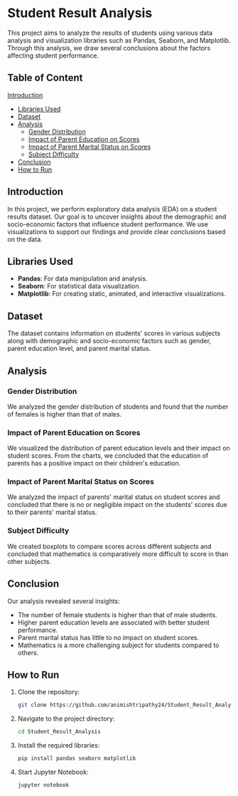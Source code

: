 
# Student Result Analysis

This project aims to analyze the results of students using various data analysis and visualization libraries such as Pandas, Seaborn, and Matplotlib. Through this analysis, we draw several conclusions about the factors affecting student performance.


## Table of Content
[Introduction](#introduction)
- [Libraries Used](#libraries-used)
- [Dataset](#dataset)
- [Analysis](#analysis)
  - [Gender Distribution](#gender-distribution)
  - [Impact of Parent Education on Scores](#impact-of-parent-education-on-scores)
  - [Impact of Parent Marital Status on Scores](#impact-of-parent-marital-status-on-scores)
  - [Subject Difficulty](#subject-difficulty)
- [Conclusion](#conclusion)
- [How to Run](#how-to-run)
## Introduction
In this project, we perform exploratory data analysis (EDA) on a student results dataset. Our goal is to uncover insights about the demographic and socio-economic factors that influence student performance. We use visualizations to support our findings and provide clear conclusions based on the data.
## Libraries Used
- **Pandas**: For data manipulation and analysis.
- **Seaborn**: For statistical data visualization.
- **Matplotlib**: For creating static, animated, and interactive visualizations.

## Dataset
The dataset contains information on students' scores in various subjects along with demographic and socio-economic factors such as gender, parent education level, and parent marital status.
## Analysis
### Gender Distribution
We analyzed the gender distribution of students and found that the number of females is higher than that of males.

### Impact of Parent Education on Scores
We visualized the distribution of parent education levels and their impact on student scores. From the charts, we concluded that the education of parents has a positive impact on their children's education.

### Impact of Parent Marital Status on Scores
We analyzed the impact of parents' marital status on student scores and concluded that there is no or negligible impact on the students' scores due to their parents' marital status.

### Subject Difficulty
We created boxplots to compare scores across different subjects and concluded that mathematics is comparatively more difficult to score in than other subjects.
## Conclusion
Our analysis revealed several insights:
- The number of female students is higher than that of male students.
- Higher parent education levels are associated with better student performance.
- Parent marital status has little to no impact on student scores.
- Mathematics is a more challenging subject for students compared to others.
## How to Run
1. Clone the repository:
   ```sh
   git clone https://github.com/animishtripathy24/Student_Result_Analysis
2. Navigate to the project directory:
    ```sh
    cd Student_Result_Analysis

3. Install the required libraries:
    ```sh
    pip install pandas seaborn matplotlib
4. Start Jupyter Notebook:
    ```sh
    jupyter notebook